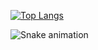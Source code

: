 [![Top Langs](https://github-readme-stats.vercel.app/api/top-langs/?username=Lanysc&layout=compact)](https://github.com/USERNAME/github-readme-stats)

![Snake animation](https://github.com/USERNAME/USERNAME/blob/output/github-contribution-grid-snake.svg)
